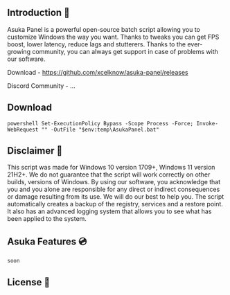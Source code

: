 ## Introduction 🔨
Asuka Panel is a powerful open-source batch script allowing you to customize Windows the way you want. Thanks to tweaks you can get FPS boost, lower latency, reduce lags and stutterers.
Thanks to the ever-growing community, you can always get support in case of problems with our software.

Download - https://github.com/xcelknow/asuka-panel/releases

Discord Community - ...

## Download
```
powershell Set-ExecutionPolicy Bypass -Scope Process -Force; Invoke-WebRequest "" -OutFile "$env:temp\AsukaPanel.bat"
```

## Disclaimer 📌
This script was made for Windows 10 version 1709+, Windows 11 version 21H2+. We do not guarantee that the script will work correctly on other builds, versions of Windows. By using our software, you acknowledge that you and you alone are responsible for any direct or indirect consequences or damage resulting from its use. We will do our best to help you.
The script automatically creates a backup of the registry, services and a restore point. It also has an advanced logging system that allows you to see what has been applied to the system.

## Asuka Features 💿

```
soon
```

## License 📒


